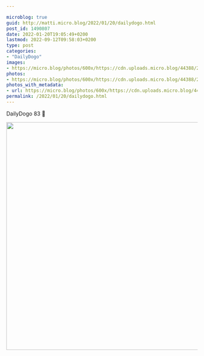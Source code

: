 ```yaml
---

microblog: true
guid: http://matti.micro.blog/2022/01/20/dailydogo.html
post_id: 1490807
date: 2022-01-20T19:05:49+0200
lastmod: 2022-09-12T09:58:03+0200
type: post
categories:
- "DailyDogo"
images:
- https://micro.blog/photos/600x/https://cdn.uploads.micro.blog/44388/2022/2079fc290a.jpg
photos:
- https://micro.blog/photos/600x/https://cdn.uploads.micro.blog/44388/2022/2079fc290a.jpg
photos_with_metadata:
- url: https://micro.blog/photos/600x/https://cdn.uploads.micro.blog/44388/2022/2079fc290a.jpg
permalink: /2022/01/20/dailydogo.html
---
```

DailyDogo 83 🐶

<img src="https://micro.blog/photos/600x/https://blog.martin-haehnel.de/uploads/2022/2079fc290a.jpg" width="600" height="600" alt="" />

